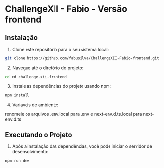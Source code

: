 # ChallengeXII - Fabio - Versão frontend

## Instalação

1. Clone este repositório para o seu sistema local:

```bash
git clone https://github.com/fabusilva/ChallengeXII-Fabio-frontend.git
```

2. Navegue até o diretório do projeto:

```bash
cd cd challenge-xii-frontend
```

3. Instale as dependências do projeto usando npm:

```bash
npm install
```

4. Variaveis de ambiente:

renomeie os arquivos .env.local para .env e next-env.d.ts.local para next-env.d.ts

## Executando o Projeto

1. Após a instalação das dependências, você pode iniciar o servidor de desenvolvimento:

```bash
npm run dev
```